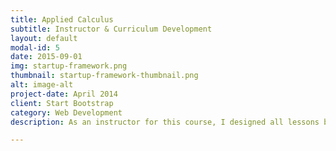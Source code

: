 ```yaml
---
title: Applied Calculus
subtitle: Instructor & Curriculum Development
layout: default
modal-id: 5
date: 2015-09-01
img: startup-framework.png
thumbnail: startup-framework-thumbnail.png
alt: image-alt
project-date: April 2014
client: Start Bootstrap
category: Web Development
description: As an instructor for this course, I designed all lessons based on given curriculum lecturing three days per week; wrote, administered, and graded all exams; and provided tutoring services to undergraduate students enrolled in math classes ranging from college algebra to differential equations.  You can see my teaching syllabi here: Fall 2014 Spring 2015 Fall 2015 On the curriculum development side, I also created tools to aid Teaching Assistants for this course.  I designed group work and offered options for student engagement in the classroom by expanding the lecture resources in order to support inexperienced instructors.  

---
```

